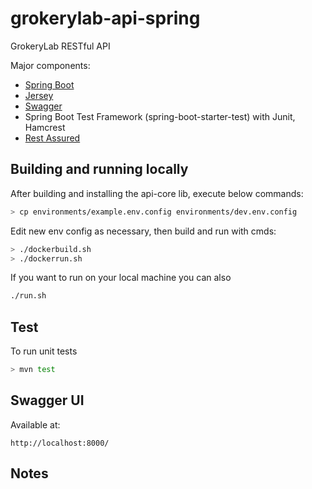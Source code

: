 # grokerylab-api-spring

GrokeryLab RESTful API

Major components:

- [Spring Boot](http://projects.spring.io/spring-boot/)
- [Jersey](https://jersey.java.net/)
- [Swagger](https://github.com/swagger-api/swagger-ui)
- Spring Boot Test Framework (spring-boot-starter-test) with Junit, Hamcrest
- [Rest Assured](https://github.com/rest-assured/rest-assured)


## Building and running locally
After building and installing the api-core lib, execute below commands:

```bash
> cp environments/example.env.config environments/dev.env.config
```

Edit new env config as necessary, then build and run with cmds:

```bash
> ./dockerbuild.sh
> ./dockerrun.sh
```

If you want to run on your local machine you can also

```bash
./run.sh
```

## Test

To run unit tests

```bash
> mvn test
```

## Swagger UI

Available at:

```web
http://localhost:8000/
```

## Notes 

